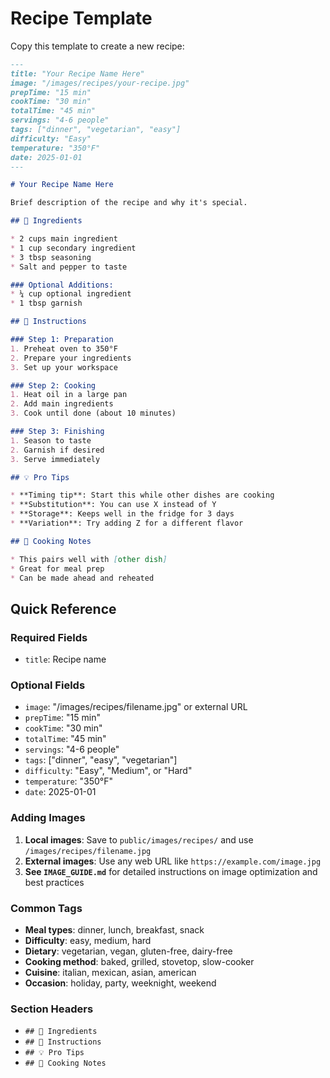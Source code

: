 # Recipe Template

Copy this template to create a new recipe:

```markdown
---
title: "Your Recipe Name Here"
image: "/images/recipes/your-recipe.jpg"
prepTime: "15 min"
cookTime: "30 min"
totalTime: "45 min"
servings: "4-6 people"
tags: ["dinner", "vegetarian", "easy"]
difficulty: "Easy"
temperature: "350°F"
date: 2025-01-01
---

# Your Recipe Name Here

Brief description of the recipe and why it's special.

## 🧂 Ingredients

* 2 cups main ingredient
* 1 cup secondary ingredient
* 3 tbsp seasoning
* Salt and pepper to taste

### Optional Additions:
* ¼ cup optional ingredient
* 1 tbsp garnish

## 🔪 Instructions

### Step 1: Preparation
1. Preheat oven to 350°F
2. Prepare your ingredients
3. Set up your workspace

### Step 2: Cooking
1. Heat oil in a large pan
2. Add main ingredients
3. Cook until done (about 10 minutes)

### Step 3: Finishing
1. Season to taste
2. Garnish if desired
3. Serve immediately

## 💡 Pro Tips

* **Timing tip**: Start this while other dishes are cooking
* **Substitution**: You can use X instead of Y
* **Storage**: Keeps well in the fridge for 3 days
* **Variation**: Try adding Z for a different flavor

## 🍳 Cooking Notes

* This pairs well with [other dish]
* Great for meal prep
* Can be made ahead and reheated
```

## Quick Reference

### Required Fields
- `title`: Recipe name

### Optional Fields
- `image`: "/images/recipes/filename.jpg" or external URL
- `prepTime`: "15 min"
- `cookTime`: "30 min" 
- `totalTime`: "45 min"
- `servings`: "4-6 people"
- `tags`: ["dinner", "easy", "vegetarian"]
- `difficulty`: "Easy", "Medium", or "Hard"
- `temperature`: "350°F"
- `date`: 2025-01-01

### Adding Images
1. **Local images**: Save to `public/images/recipes/` and use `/images/recipes/filename.jpg`
2. **External images**: Use any web URL like `https://example.com/image.jpg`
3. **See `IMAGE_GUIDE.md`** for detailed instructions on image optimization and best practices

### Common Tags
- **Meal types**: dinner, lunch, breakfast, snack
- **Difficulty**: easy, medium, hard
- **Dietary**: vegetarian, vegan, gluten-free, dairy-free
- **Cooking method**: baked, grilled, stovetop, slow-cooker
- **Cuisine**: italian, mexican, asian, american
- **Occasion**: holiday, party, weeknight, weekend

### Section Headers
- `## 🧂 Ingredients`
- `## 🔪 Instructions`
- `## 💡 Pro Tips`
- `## 🍳 Cooking Notes`
